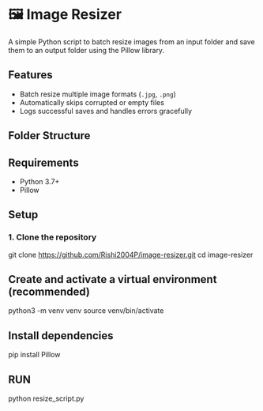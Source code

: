 # 🖼️ Image Resizer

A simple Python script to batch resize images from an input folder and save them to an output folder using the Pillow library.

##  Features

- Batch resize multiple image formats (`.jpg`, `.png`)
- Automatically skips corrupted or empty files
- Logs successful saves and handles errors gracefully

##  Folder Structure

##  Requirements

- Python 3.7+
- Pillow

##  Setup

### 1. Clone the repository

git clone https://github.com/Rishi2004P/image-resizer.git
cd image-resizer

## Create and activate a virtual environment (recommended)

python3 -m venv venv
source venv/bin/activate

## Install dependencies

pip install Pillow

## RUN

python resize_script.py


